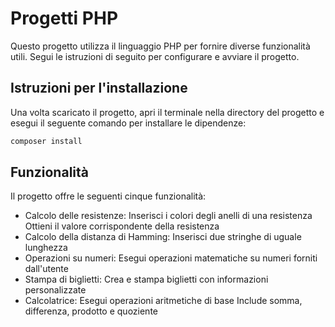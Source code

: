 # Progetti PHP

Questo progetto utilizza il linguaggio PHP per fornire diverse funzionalità utili. Segui le istruzioni di seguito per configurare e avviare il progetto.

## Istruzioni per l'installazione

Una volta scaricato il progetto, apri il terminale nella directory del progetto e esegui il seguente comando per installare le dipendenze:

```bash
composer install
```

## Funzionalità

Il progetto offre le seguenti cinque funzionalità:

- Calcolo delle resistenze:
Inserisci i colori degli anelli di una resistenza
Ottieni il valore corrispondente della resistenza
- Calcolo della distanza di Hamming:
Inserisci due stringhe di uguale lunghezza
- Operazioni su numeri:
Esegui operazioni matematiche su numeri forniti dall'utente
- Stampa di biglietti:
Crea e stampa biglietti con informazioni personalizzate
- Calcolatrice:
Esegui operazioni aritmetiche di base
Include somma, differenza, prodotto e quoziente
